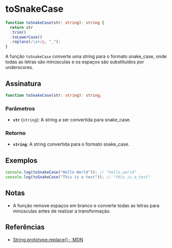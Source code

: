 # toSnakeCase

```typescript
function toSnakeCase(str: string): string {
  return str
  .trim()
  .toLowerCase()
  .replace(/\s+/g, "_");
}
```

A função `toSnakeCase` converte uma string para o formato snake_case, onde todas as letras são minúsculas e os espaços são substituídos por underscores.

## Assinatura

```typescript
function toSnakeCase(str: string): string;
```

### Parâmetros

- **`str`** (`string`): A string a ser convertida para snake_case.

### Retorno

- **`string`**: A string convertida para o formato snake_case.

## Exemplos

```typescript
console.log(toSnakeCase("Hello World")); // "hello_world"
console.log(toSnakeCase("This is a test")); // "this_is_a_test"
```

## Notas

- A função remove espaços em branco e converte todas as letras para minúsculas antes de realizar a transformação.
  
## Referências

- [String.prototype.replace() - MDN](https://developer.mozilla.org/en-US/docs/Web/JavaScript/Reference/Global_Objects/String/replace)